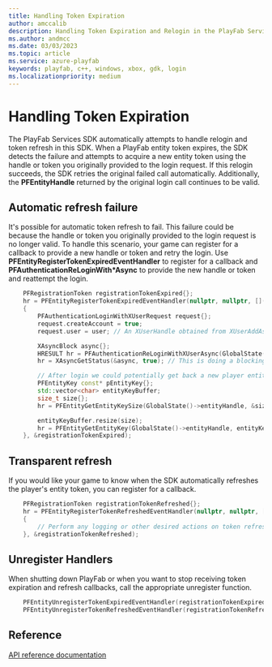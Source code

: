 ```yaml
---
title: Handling Token Expiration
author: amccalib
description: Handling Token Expiration and Relogin in the PlayFab Services SDK
ms.author: andmcc
ms.date: 03/03/2023
ms.topic: article
ms.service: azure-playfab
keywords: playfab, c++, windows, xbox, gdk, login
ms.localizationpriority: medium
---
```


# Handling Token Expiration

The PlayFab Services SDK automatically attempts to handle relogin and token refresh in this SDK. When a PlayFab entity token expires, the SDK detects the failure and attempts to acquire a new entity token using the handle or token you originally provided to the login request. If this relogin succeeds, the SDK retries the original failed call automatically. Additionally, the **PFEntityHandle** returned by the original login call continues to be valid.

## Automatic refresh failure

It's possible for automatic token refresh to fail. This failure could be because the handle or token you originally provided to the login request is no longer valid. To handle this scenario, your game can register for a callback to provide a new handle or token and retry the login. Use **PFEntityRegisterTokenExpiredEventHandler** to register for a callback and **PFAuthenticationReLoginWith\*Async** to provide the new handle or token and reattempt the login.

```cpp
    PFRegistrationToken registrationTokenExpired{};
    hr = PFEntityRegisterTokenExpiredEventHandler(nullptr, nullptr, [](void* ctx, PFEntityKey const* entityKey)
    {
        PFAuthenticationLoginWithXUserRequest request{};
        request.createAccount = true;
        request.user = user; // An XUserHandle obtained from XUserAddAsync

        XAsyncBlock async{};
        HRESULT hr = PFAuthenticationReLoginWithXUserAsync(GlobalState()->entityHandle, &request, &async); // This assumes the entity handle was stored in the game's global state
        hr = XAsyncGetStatus(&async, true); // This is doing a blocking wait for completion, but you can use the XAsyncBlock to set a callback instead for async style usage

        // After login we could potentially get back a new player entity with a new entity key
        PFEntityKey const* pEntityKey{};
        std::vector<char> entityKeyBuffer;
        size_t size{};
        hr = PFEntityGetEntityKeySize(GlobalState()->entityHandle, &size); // Add your own error handling when FAILED(hr) == true

        entityKeyBuffer.resize(size);
        hr = PFEntityGetEntityKey(GlobalState()->entityHandle, entityKeyBuffer.size(), entityKeyBuffer.data(), &pEntityKey, nullptr);
    }, &registrationTokenExpired);
```

## Transparent refresh

If you would like your game to know when the SDK automatically refreshes the player's entity token, you can register for a callback.

```cpp
    PFRegistrationToken registrationTokenRefreshed{};
    hr = PFEntityRegisterTokenRefreshedEventHandler(nullptr, nullptr, [](void* ctx, PFEntityKey const* entityKey, const PFEntityToken* newToken)
    {
        // Perform any logging or other desired actions on token refresh
    }, &registrationTokenRefreshed);
```

## Unregister Handlers

When shutting down PlayFab or when you want to stop receiving token expiration and refresh callbacks, call the appropriate unregister function.

```cpp
    PFEntityUnregisterTokenExpiredEventHandler(registrationTokenExpired);
    PFEntityUnregisterTokenRefreshedEventHandler(registrationTokenRefreshed);
```

## Reference

[API reference documentation](../../api-references/c/pfauthentication/pfauthentication_members.md)
